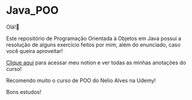 # Java_POO

Olá!🖖

Este repositório de Programação Orientada à Objetos em Java possui a resolução de alguns exercício feitos por mim, além do enunciado, caso você queira aproveitar!

<a href="https://subdued-process-2ab.notion.site/POO-c7497afd22ed4e728c5553d6af5f58e6" target="_blank">Clique aqui</a> para acessar meu notion e ver todas as minhas anotações do curso!

Recomendo muito o curso de POO do Nelio Alves na Udemy!

Bons estudos!


